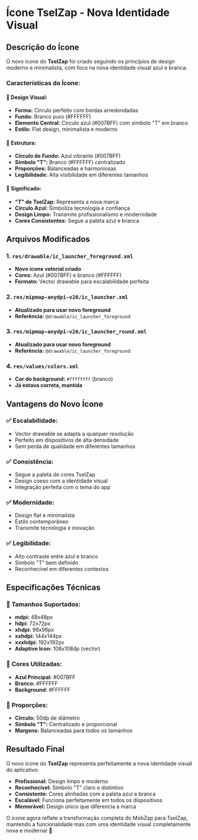 # Ícone TselZap - Nova Identidade Visual

## Descrição do Ícone

O novo ícone do **TselZap** foi criado seguindo os princípios de design moderno e minimalista, com foco na nova identidade visual azul e branca.

### Características do Ícone:

#### 🎨 **Design Visual:**
- **Forma:** Círculo perfeito com bordas arredondadas
- **Fundo:** Branco puro (#FFFFFF)
- **Elemento Central:** Círculo azul (#007BFF) com símbolo "T" em branco
- **Estilo:** Flat design, minimalista e moderno

#### 📐 **Estrutura:**
- **Círculo de Fundo:** Azul vibrante (#007BFF)
- **Símbolo "T":** Branco (#FFFFFF) centralizado
- **Proporções:** Balanceadas e harmoniosas
- **Legibilidade:** Alta visibilidade em diferentes tamanhos

#### 🎯 **Significado:**
- **"T" de TselZap:** Representa a nova marca
- **Círculo Azul:** Simboliza tecnologia e confiança
- **Design Limpo:** Transmite profissionalismo e modernidade
- **Cores Consistentes:** Segue a paleta azul e branca

## Arquivos Modificados

### 1. `res/drawable/ic_launcher_foreground.xml`
- **Novo ícone vetorial criado**
- **Cores:** Azul (#007BFF) e branco (#FFFFFF)
- **Formato:** Vector drawable para escalabilidade perfeita

### 2. `res/mipmap-anydpi-v26/ic_launcher.xml`
- **Atualizado para usar novo foreground**
- **Referência:** `@drawable/ic_launcher_foreground`

### 3. `res/mipmap-anydpi-v26/ic_launcher_round.xml`
- **Atualizado para usar novo foreground**
- **Referência:** `@drawable/ic_launcher_foreground`

### 4. `res/values/colors.xml`
- **Cor do background:** `#ffffffff` (branco)
- **Já estava correta, mantida**

## Vantagens do Novo Ícone

### ✅ **Escalabilidade:**
- Vector drawable se adapta a qualquer resolução
- Perfeito em dispositivos de alta densidade
- Sem perda de qualidade em diferentes tamanhos

### ✅ **Consistência:**
- Segue a paleta de cores TselZap
- Design coeso com a identidade visual
- Integração perfeita com o tema do app

### ✅ **Modernidade:**
- Design flat e minimalista
- Estilo contemporâneo
- Transmite tecnologia e inovação

### ✅ **Legibilidade:**
- Alto contraste entre azul e branco
- Símbolo "T" bem definido
- Reconhecível em diferentes contextos

## Especificações Técnicas

### 📱 **Tamanhos Suportados:**
- **mdpi:** 48x48px
- **hdpi:** 72x72px
- **xhdpi:** 96x96px
- **xxhdpi:** 144x144px
- **xxxhdpi:** 192x192px
- **Adaptive Icon:** 108x108dp (vector)

### 🎨 **Cores Utilizadas:**
- **Azul Principal:** #007BFF
- **Branco:** #FFFFFF
- **Background:** #FFFFFF

### 📐 **Proporções:**
- **Círculo:** 50dp de diâmetro
- **Símbolo "T":** Centralizado e proporcional
- **Margens:** Balanceadas para todos os tamanhos

## Resultado Final

O novo ícone do **TselZap** representa perfeitamente a nova identidade visual do aplicativo:

- **Profissional:** Design limpo e moderno
- **Reconhecível:** Símbolo "T" claro e distintivo
- **Consistente:** Cores alinhadas com a paleta azul e branca
- **Escalável:** Funciona perfeitamente em todos os dispositivos
- **Memorável:** Design único que diferencia a marca

O ícone agora reflete a transformação completa do MobZap para TselZap, mantendo a funcionalidade mas com uma identidade visual completamente nova e moderna! 🚀 